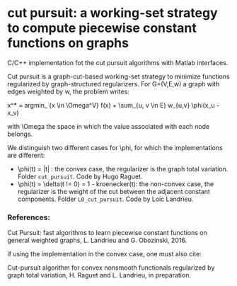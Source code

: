 # cut pursuit: a working-set strategy to compute piecewise constant functions on graphs
C/C++ implementation fot the cut pursuit algorithms with Matlab interfaces.

Cut pursuit is a graph-cut-based working-set strategy to minimize functions regularized by graph-structured regularizers. For G=(V,E,w) a graph with edges weighted by w, the problem writes:

x^* = argmin_ {x \in \Omega^V} f(x) + \sum_{u, v \in E) w_{u,v} \phi(x_u - x_v)

with \Omega the space in which the value associated with each node belongs.

We distinguish two different cases  for \phi, for which the implementations are different:
- \phi(t) = |t|  : the convex case,  the regularizer is the graph total variation. Folder `cut_pursuit`. Code by Hugo Raguet.
- \phi(t) = \delta(t != 0) = 1 - kroenecker(t):  the non-convex case, the regularizer is the weight of the cut between the adjacent constant components. Folder `L0_cut_pursuit`. Code by Loic Landrieu.

### References:

Cut Pursuit: fast algorithms to learn piecewise constant functions on general weighted graphs,
L. Landrieu and G. Obozinski, 2016.

if using the implementation in the convex case, one must also cite:

Cut-pursuit algorithm for convex nonsmooth functionals regularized by graph total variation, H. Raguet and L. Landrieu, in preparation. 
